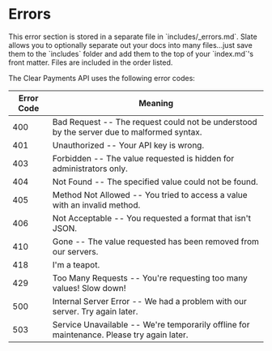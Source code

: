 # Errors

<aside class=error>
This error section is stored in a separate file in `includes/_errors.md`. Slate allows you to optionally separate out your docs into many files...just save them to the `includes` folder and add them to the top of your `index.md`'s front matter. Files are included in the order listed.
</aside>

The Clear Payments API uses the following error codes:


Error Code | Meaning
---------- | -------
400 | Bad Request -- The request could not be understood by the server due to malformed syntax.
401 | Unauthorized -- Your API key is wrong.
403 | Forbidden -- The value requested is hidden for administrators only.
404 | Not Found -- The specified value could not be found.
405 | Method Not Allowed -- You tried to access a value with an invalid method.
406 | Not Acceptable -- You requested a format that isn't JSON.
410 | Gone -- The value requested has been removed from our servers.
418 | I'm a teapot.
429 | Too Many Requests -- You're requesting too many values! Slow down!
500 | Internal Server Error -- We had a problem with our server. Try again later.
503 | Service Unavailable -- We're temporarily offline for maintenance. Please try again later.
